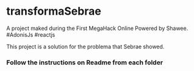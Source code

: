 # transformaSebrae
A project maked during the First MegaHack Online Powered by Shawee. #AdonisJs #reactjs

This project is a solution for the problema that Sebrae showed.

### Follow the instructions on Readme from each folder
